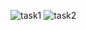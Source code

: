 ![task1](https://github.com/binteaqeel/XML/assets/154437463/84ed0a0d-24d6-48e6-b2dc-269d971e4dd5)
![task2](https://github.com/binteaqeel/XML/assets/154437463/95078a0f-4893-4dac-bb86-50b0225781f7)
